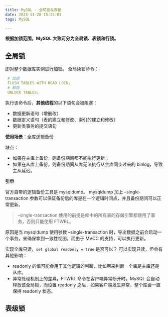```yaml
---
title: MySQL - 全局锁与表锁
date: 2023-11-28 15:33:01
tags: MySQL

---
```


**根据加锁范围，MySQL 大致可分为全局锁、表锁和行锁。**

## 全局锁

即对整个数据库实例进行加锁。
全局读锁命令：

```yaml
 # 加锁
 FLUSH TABLES WITH READ LOCK;
 # 解锁
 UNLOCK TABLES;
```
     
执行该命令后，**其他线程**的以下语句会被阻塞：

 - 数据更新语句（增删改）
 - 数据定义语句（表的建立和修改、索引的建立和修改）
 - 更新类事务的提交语句

**使用场景**：全库逻辑备份

缺点：

- 如果在主库上备份，则备份期间都不能执行更新；
- 如果在从库上备份，则备份期间从库无法执行从主库同步过来的 binlog，导致主从延迟。

**引申**

官方自带的逻辑备份工具是 mysqldump。
mysqldump 加上 –single-transaction  参数可以保证备份后的库是在一个逻辑时间点，并且备份期间可以正常更新。

> –single-transaction 使用的前提是库中的所有表的存储引擎都使用了事务，否则只能使用 FTWRL。

原因是当 mysqldump 使用参数 –single-transaction 时，导出数据之前会启动一个事务，来确保拿到一致性视图。而由于 MVCC 的支持，可以执行更新。

实现全库只读，`set global readonly = true` 是否可以？
可以实现只读，但会有其他影响：

- readonly 的值可能会用于其他逻辑的判断，比如用来判断一个库是主库还是从库。
- 异常处理机制上的差异。FTWRL 命令在客户端异常断开时，MySQL 会自动释放该全局锁，而设置 readonly 之后，如果客户端发生异常，整个库会一直保持 readonly 状态。

## 表级锁


<!--stackedit_data:
eyJoaXN0b3J5IjpbLTE1NjYyNTk0MzMsMjEyMzI0OTIxNywxMT
A2MzEzMDU2LC03MzkxMjM4NTksLTQ1OTY5OTE4MiwxOTYzMjk0
ODY1LDE0NDYwMTE4NywxOTYzMjk0ODY1LC0xMzEyMjk0MywtOT
k5MzQwMTA4LC02NjAzNzc5ODcsLTI5NDgwMjQ5LC02MDg1NDc4
MzcsMTA0NjExMzYzNywxMjUxNDM3NDM2LDIwNjg4NDY5NzUsLT
UxNDA5NjgzMSwxOTkxMDQzNDI3LC0xOTQzNDY1NTM2LC0xMzY5
NDQ2MzEwXX0=
-->